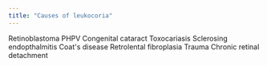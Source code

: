 ```yaml
---
title: "Causes of leukocoria"
---
```

Retinoblastoma
PHPV
Congenital cataract
Toxocariasis
Sclerosing endopthalmitis
Coat's disease
Retrolental fibroplasia
Trauma
Chronic retinal detachment

